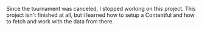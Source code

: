 

Since the tournament was canceled, I stopped working on this project. This project isn't finished at all, but i learned how to setup a Contentful and how to fetch and work with the data from there.
